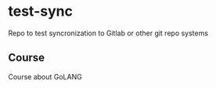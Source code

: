 # test-sync
Repo to test syncronization to Gitlab or other git repo systems

## Course

Course about GoLANG



